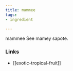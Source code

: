 ```yaml
---
title: mammee
tags:
- ingredient

---
```

mammee See mamey sapote.

### Links

* [[exotic-tropical-fruit]]
